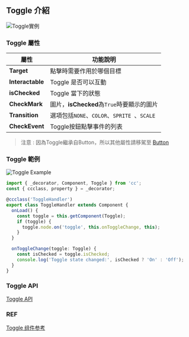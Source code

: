 
## **Toggle 介紹**

![Toggle實例](/webgame-engine/assets/cocos/common/Toggle/ToggleUIExample.png)

### **Toggle 屬性**

| 屬性   | 功能說明 |
| ------------------- | ------------------------------ |
|**Target**| 點擊時需要作用於哪個目標 |
|**Interactable**| Toggle 是否可以互動 |
|**isChecked**| Toggle 當下的狀態 |
|**CheckMark**| 圖片，**isChecked**為`True`時要顯示的圖片 |
|**Transition**| 選項包括`NONE`、`COLOR`、`SPRITE `、`SCALE` |
|**CheckEvent**| Toggle按鈕點擊事件的列表 |

> 注意 : 因為Toggle繼承自Button，所以其他屬性請移駕至 [Button](button.md)

### **Toggle 範例**

![Toggle Example](/webgame-engine/assets/cocos/common/Toggle/Toggle.gif)

```ts
import { _decorator, Component, Toggle } from 'cc';
const { ccclass, property } = _decorator;

@ccclass('ToggleHandler')
export class ToggleHandler extends Component {
  onLoad() {
    const toggle = this.getComponent(Toggle);
    if (toggle) {
      toggle.node.on('toggle', this.onToggleChange, this);
    }
  }

  onToggleChange(toggle: Toggle) {
    const isChecked = toggle.isChecked;
    console.log('Toggle state changed:', isChecked ? 'On' : 'Off');
  }
}
```

### **Toggle API**

[Toggle API](https://docs.cocos.com/creator/3.6/api/zh/class/Toggle)

### REF

[Toggle 组件参考](https://docs.cocos.com/creator/3.6/manual/zh/ui-system/components/editor/toggle.html?h=toggle)
